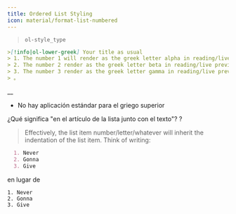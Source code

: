 ```yaml
---
title: Ordered List Styling
icon: material/format-list-numbered
---
```

> `ol-style_type`

```md
>[!info|ol-lower-greek] Your title as usual
> 1. The number 1 will render as the greek letter alpha in reading/live preview
> 2. The number 2 render as the greek letter beta in reading/live preview
> 3. The number 3 render as the greek letter gamma in reading/live preview
> 。
```

__
- No hay aplicación estándar para el griego superior

¿Qué significa "en el artículo de la lista junto con el texto"?
?
> Effectively, the list item number/letter/whatever will inherit the indentation of the list item. Think of writing:
```md
  1. Never
  2. Gonna
  3. Give
```

en lugar de
```
1. Never
2. Gonna
3. Give
```